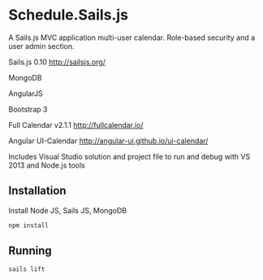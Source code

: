 Schedule.Sails.js
=================

A Sails.js MVC application multi-user calendar.
Role-based security and a user admin section.

Sails.js 0.10			http://sailsjs.org/

MongoDB

AngularJS

Bootstrap 3

Full Calendar v2.1.1	http://fullcalendar.io/

Angular UI-Calendar		http://angular-ui.github.io/ui-calendar/

Includes Visual Studio solution and project file to run and debug with VS 2013 and Node.js tools


## Installation ##
Install Node JS, Sails JS, MongoDB

``` bash
npm install
```

## Running ##
``` bash
sails lift
```
